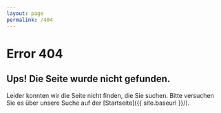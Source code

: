 ```yaml
---
layout: page
permalink: /404
---
```


# Error 404

## Ups! Die Seite wurde nicht gefunden.

Leider konnten wir die Seite nicht finden, die Sie suchen.
Bitte versuchen Sie es über unsere Suche auf der [Startseite]({{ site.baseurl }}/).
